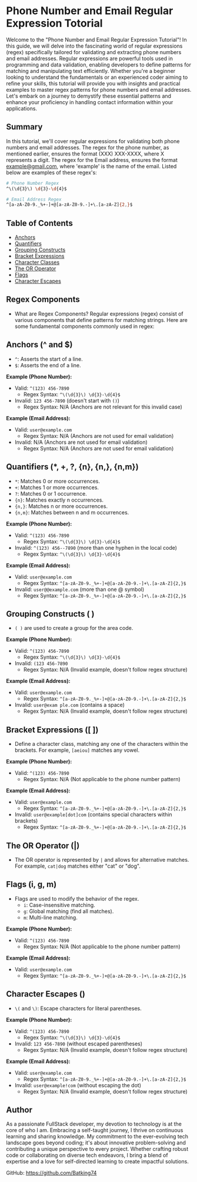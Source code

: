 # Phone Number and Email Regular Expression Totorial

Welcome to the "Phone Number and Email Regular Expression Tutorial"! In this guide, we will delve into the fascinating world of regular expressions (regex) specifically tailored for validating and extracting phone numbers and email addresses. Regular expressions are powerful tools used in programming and data validation, enabling developers to define patterns for matching and manipulating text efficiently. Whether you're a beginner looking to understand the fundamentals or an experienced coder aiming to refine your skills, this tutorial will provide you with insights and practical examples to master regex patterns for phone numbers and email addresses. Let's embark on a journey to demystify these essential patterns and enhance your proficiency in handling contact information within your applications.




## Summary
In this tutorial, we'll cover regular expressions for validating both phone numbers and email addresses. The regex for the phone number, as mentioned earlier, ensures the format (XXX) XXX-XXXX, where X represents a digit. The regex for the Email address, ensures the format example@gmail.com, where 'example' is the name of the email. Listed below are examples of these regex's:
```bash
# Phone Number Regex
^\(\d{3}\) \d{3}-\d{4}$

# Email Address Regex
^[a-zA-Z0-9._%+-]+@[a-zA-Z0-9.-]+\.[a-zA-Z]{2,}$
```



## Table of Contents

- [Anchors](#anchors)
- [Quantifiers](#quantifiers)
- [Grouping Constructs](#grouping-constructs)
- [Bracket Expressions](#bracket-expressions)
- [Character Classes](#character-classes)
- [The OR Operator](#the-or-operator)
- [Flags](#flags)
- [Character Escapes](#character-escapes)

## Regex Components
- What are Regex Components? Regular expressions (regex) consist of various components that define patterns for matching strings. Here are some fundamental components commonly used in regex:

## Anchors (^ and $)
- `^`: Asserts the start of a line.
- `$`: Asserts the end of a line.

**Example (Phone Number):**
- Valid: `^(123) 456-7890`
  - Regex Syntax: `^\(\d{3}\) \d{3}-\d{4}$`
- Invalid: `123 456-7890` (doesn't start with `()`)
  - Regex Syntax: N/A (Anchors are not relevant for this invalid case)

**Example (Email Address):**
- Valid: `user@example.com`
  - Regex Syntax: N/A (Anchors are not used for email validation)
- Invalid: N/A (Anchors are not used for email validation)
  - Regex Syntax: N/A (Anchors are not used for email validation)

## Quantifiers (*, +, ?, {n}, {n,}, {n,m})
- `*`: Matches 0 or more occurrences.
- `+`: Matches 1 or more occurrences.
- `?`: Matches 0 or 1 occurrence.
- `{n}`: Matches exactly n occurrences.
- `{n,}`: Matches n or more occurrences.
- `{n,m}`: Matches between n and m occurrences.

**Example (Phone Number):**
- Valid: `^(123) 456-7890`
  - Regex Syntax: `^\(\d{3}\) \d{3}-\d{4}$`
- Invalid: `^(123) 456--7890` (more than one hyphen in the local code)
  - Regex Syntax: `^\(\d{3}\) \d{3}-\d{4}$`

**Example (Email Address):**
- Valid: `user@example.com`
  - Regex Syntax: `^[a-zA-Z0-9._%+-]+@[a-zA-Z0-9.-]+\.[a-zA-Z]{2,}$`
- Invalid: `user@@example.com` (more than one @ symbol)
  - Regex Syntax: `^[a-zA-Z0-9._%+-]+@[a-zA-Z0-9.-]+\.[a-zA-Z]{2,}$`

## Grouping Constructs ( )
- `( )` are used to create a group for the area code.

**Example (Phone Number):**
- Valid: `^(123) 456-7890`
  - Regex Syntax: `^\(\d{3}\) \d{3}-\d{4}$`
- Invalid: `(123 456-7890`
  - Regex Syntax: N/A (Invalid example, doesn't follow regex structure)

**Example (Email Address):**
- Valid: `user@example.com`
  - Regex Syntax: `^[a-zA-Z0-9._%+-]+@[a-zA-Z0-9.-]+\.[a-zA-Z]{2,}$`
- Invalid: `user@exam ple.com` (contains a space)
  - Regex Syntax: N/A (Invalid example, doesn't follow regex structure)

## Bracket Expressions ([ ])
- Define a character class, matching any one of the characters within the brackets. For example, `[aeiou]` matches any vowel.

**Example (Phone Number):**
- Valid: `^(123) 456-7890`
  - Regex Syntax: N/A (Not applicable to the phone number pattern)
  
**Example (Email Address):**
- Valid: `user@example.com`
  - Regex Syntax: `^[a-zA-Z0-9._%+-]+@[a-zA-Z0-9.-]+\.[a-zA-Z]{2,}$`
- Invalid: `user@example[dot]com` (contains special characters within brackets)
  - Regex Syntax: `^[a-zA-Z0-9._%+-]+@[a-zA-Z0-9.-]+\.[a-zA-Z]{2,}$`

## The OR Operator (|)
- The OR operator is represented by `|` and allows for alternative matches. For example, `cat|dog` matches either "cat" or "dog".

## Flags (i, g, m)
- Flags are used to modify the behavior of the regex.
  - `i`: Case-insensitive matching.
  - `g`: Global matching (find all matches).
  - `m`: Multi-line matching.

**Example (Phone Number):**
- Valid: `^(123) 456-7890`
  - Regex Syntax: N/A (Not applicable to the phone number pattern)
  
**Example (Email Address):**
- Valid: `user@example.com`
  - Regex Syntax: `^[a-zA-Z0-9._%+-]+@[a-zA-Z0-9.-]+\.[a-zA-Z]{2,}$`

## Character Escapes (\)
- `\(` and `\)`: Escape characters for literal parentheses.

**Example (Phone Number):**
- Valid: `^(123) 456-7890`
  - Regex Syntax: `^\(\d{3}\) \d{3}-\d{4}$`
- Invalid: `123 456-7890` (without escaped parentheses)
  - Regex Syntax: N/A (Invalid example, doesn't follow regex structure)

**Example (Email Address):**
- Valid: `user@example.com`
  - Regex Syntax: `^[a-zA-Z0-9._%+-]+@[a-zA-Z0-9.-]+\.[a-zA-Z]{2,}$`
- Invalid: `user@example!com` (without escaping the dot)
  - Regex Syntax: N/A (Invalid example, doesn't follow regex structure)


## Author
As a passionate FullStack developer, my devotion to technology is at the core of who I am. Embracing a self-taught journey, I thrive on continuous learning and sharing knowledge. My commitment to the ever-evolving tech landscape goes beyond coding; it's about innovative problem-solving and contributing a unique perspective to every project. Whether crafting robust code or collaborating on diverse tech endeavors, I bring a blend of expertise and a love for self-directed learning to create impactful solutions.

GitHub: https://github.com/Batking74
